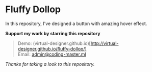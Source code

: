 # Fluffy Dollop
In this repository, I've designed a button with amazing hover effect.  

**Support my work by starring this repository**  

> Demo: (virtual-designer.github.io)[http://virtual-designer.github.io/fluffy-dollop/]  
> Email: admin@coding-master.ml  

_Thanks for taking a look to this repository._
